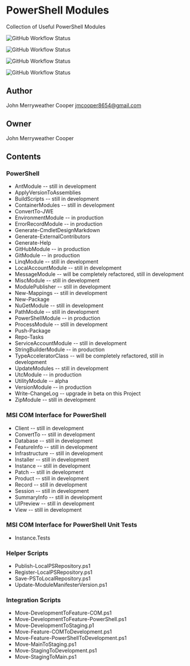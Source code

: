 # PowerShell Modules
Collection of Useful PowerShell Modules

![GitHub Workflow Status](https://github.com/jmcooper176/PowerShellModules/actions/workflows/codeql.yml/badge.svg)

![GitHub Workflow Status](https://github.com/jmcooper176/PowerShellModules/actions/workflows/msbuild-CI-Build.yml/badge.svg)

![GitHub Workflow Status](https://github.com/jmcooper176/PowerShellModules/actions/workflows/powershell.yml/badge.svg)

![GitHub Workflow Status](https://github.com/jmcooper176/PowerShellModules/actions/workflows/yaml-CI-Build.yml/badge.svg)

## Author

John Merryweather Cooper <jmcooper8654@gmail.com>

## Owner

John Merryweather Cooper

## Contents

### PowerShell

* AntModule -- still in development
* ApplyVersionToAssemblies
* BuildScripts -- still in development
* ContainerModules -- still in development
* ConvertTo-JWE
* EnvironmentModule -- in production
* ErrorRecordModule -- in production
* Generate-CmdletDesignMarkdown
* Generate-ExternalContributors
* Generate-Help
* GitHubModule -- in production
* GitModule -- in production
* LinqModule -- still in development
* LocalAccountModule -- still in development
* MessageModule -- will be completely refactored, still in development
* MiscModule -- still in development
* ModulePublisher -- still in development
* New-Mappings -- still in development
* New-Package
* NuGetModule -- still in development
* PathModule -- still in development
* PowerShellModule -- in production
* ProcessModule -- still in development
* Push-Package
* Repo-Tasks
* ServiceAccountModule -- still in development
* StringBuilderModule -- in production
* TypeAcceleratorClass -- will be completely refactored, still in development
* UpdateModules -- still in development
* UtcModule -- in production
* UtilityModule -- alpha
* VersionModule -- in production
* Write-ChangeLog -- upgrade in beta on this Project
* ZipModule -- still in development

### MSI COM Interface for PowerShell

* Client -- still in development
* ConvertTo -- still in development
* Database -- still in development
* FeatureInfo -- still in development
* Infrastructure -- still in development
* Installer -- still in development
* Instance -- still in development
* Patch -- still in development
* Product -- still in development
* Record -- still in development
* Session -- still in development
* SummaryInfo -- still in development
* UIPreview -- still in development
* View -- still in development

### MSI COM Interface for PowerShell Unit Tests

* Instance.Tests

### Helper Scripts

* Publish-LocalPSRepository.ps1
* Register-LocalPSRepository.ps1
* Save-PSToLocalRepository.ps1
* Update-ModuleManifesterVersion.ps1

### Integration Scripts

* Move-DevelopmentToFeature-COM.ps1
* Move-DevelopmentToFeature-PowerShell.ps1
* Move-DevelopmentToStaging.p1
* Move-Feature-COMToDevelopment.ps1
* Move-Feature-PowerShellToDevelopment.ps1
* Move-MainToStaging.ps1
* Move-StagingToDevelopment.ps1
* Move-StagingToMain.ps1
